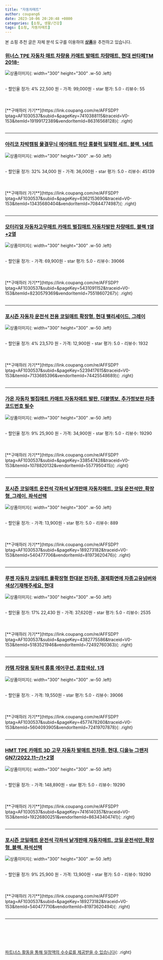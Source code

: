 ```yaml
---
title: "자동차매트"
author: coupang6
date: 2023-10-06 20:20:48 +0800
categories: [쇼핑, 생활/건강]
tags: [쇼핑, 자동차매트]
---
```


본 쇼핑 추천 글은 자체 분석 도구를 이용하여 [**상품**](https://link.coupang.com/a/bao1ui)을 추천하고 있습니다.

### [위너스 TPE 자동차 매트 차량용 카매트 발매트 차량매트, 현대 싼타페TM 2018-](https://link.coupang.com/re/AFFSDP?lptag=AF1030537&subid=&pageKey=7410388115&traceid=V0-153&itemId=19199172389&vendorItemId=86316568128)

![상품이미지](https://thumbnail8.coupangcdn.com/thumbnails/remote/230x230ex/image/vendor_inventory/d814/e6a3628756522ecc606fc6f5892f8124ab3ba3e4be8a026403dea298e333.jpg){: width="300" height="300" .w-50 .left}


<br>
- 할인율 정가: 4%  22,500   원
- 가격: 99,000원
- star 평가: 5.0
- 리뷰수: 55
<br>
<br>
<br>
<br>
[**구매하러 가기**](https://link.coupang.com/re/AFFSDP?lptag=AF1030537&subid=&pageKey=7410388115&traceid=V0-153&itemId=19199172389&vendorItemId=86316568128){: .right}
<br>
<br>

---

### [아리코 차박캠핑 물결무늬 에어매트 하단 롱블럭 일체형 세트, 블랙, 1세트](https://link.coupang.com/re/AFFSDP?lptag=AF1030537&subid=&pageKey=6362153690&traceid=V0-153&itemId=13435680404&vendorItemId=70844774987)

![상품이미지](https://thumbnail8.coupangcdn.com/thumbnails/remote/230x230ex/image/retail/images/2020/06/08/10/4/924a8532-0e41-49a8-a567-de4945e5c455.jpg){: width="300" height="300" .w-50 .left}


<br>
- 할인율 정가: 32%  34,000   원
- 가격: 36,000원
- star 평가: 5.0
- 리뷰수: 45139
<br>
<br>
<br>
<br>
[**구매하러 가기**](https://link.coupang.com/re/AFFSDP?lptag=AF1030537&subid=&pageKey=6362153690&traceid=V0-153&itemId=13435680404&vendorItemId=70844774987){: .right}
<br>
<br>

---

### [모터리얼 자동차고무매트 카매트 벌집매트 자동차발판 차량매트, 블랙 1열+2열](https://link.coupang.com/re/AFFSDP?lptag=AF1030537&subid=&pageKey=5431091152&traceid=V0-153&itemId=8230579369&vendorItemId=75518607267)

![상품이미지](https://thumbnail8.coupangcdn.com/thumbnails/remote/230x230ex/image/vendor_inventory/0c67/e10e80dff3ca404bbb7a3869970cd21c0bdc9ad271b38448a55991985754.jpg){: width="300" height="300" .w-50 .left}


<br>
- 할인율 정가: 
- 가격: 69,900원
- star 평가: 5.0
- 리뷰수: 39066
<br>
<br>
<br>
<br>
[**구매하러 가기**](https://link.coupang.com/re/AFFSDP?lptag=AF1030537&subid=&pageKey=5431091152&traceid=V0-153&itemId=8230579369&vendorItemId=75518607267){: .right}
<br>
<br>

---

### [포시즌 자동차 운전석 전용 코일매트 확장형, 현대 팰리세이드, 그레이](https://link.coupang.com/re/AFFSDP?lptag=AF1030537&subid=&pageKey=5239417615&traceid=V0-153&itemId=7133685396&vendorItemId=74425548689)

![상품이미지](https://thumbnail7.coupangcdn.com/thumbnails/remote/230x230ex/image/rs_quotation_api/b8ntazzu/af180aadee934c5eb23146016469b2fb.jpg){: width="300" height="300" .w-50 .left}


<br>
- 할인율 정가: 4%  23,570   원
- 가격: 12,900원
- star 평가: 5.0
- 리뷰수: 1932
<br>
<br>
<br>
<br>
[**구매하러 가기**](https://link.coupang.com/re/AFFSDP?lptag=AF1030537&subid=&pageKey=5239417615&traceid=V0-153&itemId=7133685396&vendorItemId=74425548689){: .right}
<br>
<br>

---

### [가온 자동차 벌집매트 카매트 자동차매트 발판, 더블엠보, 추가정보란 차종코드번호 필수](https://link.coupang.com/re/AFFSDP?lptag=AF1030537&subid=&pageKey=338547428&traceid=V0-153&itemId=1078820132&vendorItemId=5577950415)

![상품이미지](https://thumbnail8.coupangcdn.com/thumbnails/remote/230x230ex/image/vendor_inventory/7803/df07206ba7cbf83b72d5c753ff689e025ea82a04562bc034710f3f287675.jpg){: width="300" height="300" .w-50 .left}


<br>
- 할인율 정가: 9%  25,900   원
- 가격: 34,900원
- star 평가: 5.0
- 리뷰수: 19290
<br>
<br>
<br>
<br>
[**구매하러 가기**](https://link.coupang.com/re/AFFSDP?lptag=AF1030537&subid=&pageKey=338547428&traceid=V0-153&itemId=1078820132&vendorItemId=5577950415){: .right}
<br>
<br>

---

### [포시즌 코일매트 운전석 각좌석 낱개판매 자동차매트, 코일 운전석만_확장형_그레이, 좌석선택](https://link.coupang.com/re/AFFSDP?lptag=AF1030537&subid=&pageKey=189273182&traceid=V0-153&itemId=540477706&vendorItemId=81973620476)

![상품이미지](https://thumbnail10.coupangcdn.com/thumbnails/remote/230x230ex/image/vendor_inventory/cfd2/cd07f5f1b037bd2e1392bd0db06cec0f74239201b4195dd1d573bcda7b64.jpg){: width="300" height="300" .w-50 .left}


<br>
- 할인율 정가: 
- 가격: 13,900원
- star 평가: 5.0
- 리뷰수: 889
<br>
<br>
<br>
<br>
[**구매하러 가기**](https://link.coupang.com/re/AFFSDP?lptag=AF1030537&subid=&pageKey=189273182&traceid=V0-153&itemId=540477706&vendorItemId=81973620476){: .right}
<br>
<br>

---

### [루젠 자동차 코일매트 풀확장형 한대분 전차종, 결제화면에 차종고유넘버와 색상기재해주세요, 현대](https://link.coupang.com/re/AFFSDP?lptag=AF1030537&subid=&pageKey=4382775586&traceid=V0-153&itemId=5183521946&vendorItemId=72492760363)

![상품이미지](https://thumbnail7.coupangcdn.com/thumbnails/remote/230x230ex/image/vendor_inventory/2ab2/dfe17812fca8b99631d590129a98601856e4e6a3217c152e79fddd856e73.jpg){: width="300" height="300" .w-50 .left}


<br>
- 할인율 정가: 17%  22,430   원
- 가격: 37,620원
- star 평가: 5.0
- 리뷰수: 2535
<br>
<br>
<br>
<br>
[**구매하러 가기**](https://link.coupang.com/re/AFFSDP?lptag=AF1030537&subid=&pageKey=4382775586&traceid=V0-153&itemId=5183521946&vendorItemId=72492760363){: .right}
<br>
<br>

---

### [카템 차량용 뒷좌석 롱롱 에어쿠션, 혼합색상, 1개](https://link.coupang.com/re/AFFSDP?lptag=AF1030537&subid=&pageKey=4577478260&traceid=V0-153&itemId=5604093905&vendorItemId=72419707878)

![상품이미지](https://thumbnail8.coupangcdn.com/thumbnails/remote/230x230ex/image/retail/images/2020/11/18/10/9/e3b4af40-3f16-4086-95ea-ac612d0fb66e.jpg){: width="300" height="300" .w-50 .left}


<br>
- 할인율 정가: 
- 가격: 19,550원
- star 평가: 5.0
- 리뷰수: 39066
<br>
<br>
<br>
<br>
[**구매하러 가기**](https://link.coupang.com/re/AFFSDP?lptag=AF1030537&subid=&pageKey=4577478260&traceid=V0-153&itemId=5604093905&vendorItemId=72419707878){: .right}
<br>
<br>

---

### [HMT TPE 카매트 3D 고무 자동차 발매트 전차종, 현대, 디올뉴 그랜저 GN7/2022.11~/1+2열](https://link.coupang.com/re/AFFSDP?lptag=AF1030537&subid=&pageKey=7416140357&traceid=V0-153&itemId=19226800251&vendorItemId=86343404741)

![상품이미지](https://thumbnail7.coupangcdn.com/thumbnails/remote/230x230ex/image/vendor_inventory/c990/4056d0a3b33c3befad682be54c8c77241d5a251906fb6296ca93503bc55f.jpg){: width="300" height="300" .w-50 .left}


<br>
- 할인율 정가: 
- 가격: 148,890원
- star 평가: 5.0
- 리뷰수: 19290
<br>
<br>
<br>
<br>
[**구매하러 가기**](https://link.coupang.com/re/AFFSDP?lptag=AF1030537&subid=&pageKey=7416140357&traceid=V0-153&itemId=19226800251&vendorItemId=86343404741){: .right}
<br>
<br>

---

### [포시즌 코일매트 운전석 각좌석 낱개판매 자동차매트, 코일 운전석만_확장형_블랙, 좌석선택](https://link.coupang.com/re/AFFSDP?lptag=AF1030537&subid=&pageKey=189273182&traceid=V0-153&itemId=540477710&vendorItemId=81973620494)

![상품이미지](https://thumbnail10.coupangcdn.com/thumbnails/remote/230x230ex/image/vendor_inventory/cfd2/cd07f5f1b037bd2e1392bd0db06cec0f74239201b4195dd1d573bcda7b64.jpg){: width="300" height="300" .w-50 .left}


<br>
- 할인율 정가: 9%  25,900   원
- 가격: 13,900원
- star 평가: 5.0
- 리뷰수: 19290
<br>
<br>
<br>
<br>
[**구매하러 가기**](https://link.coupang.com/re/AFFSDP?lptag=AF1030537&subid=&pageKey=189273182&traceid=V0-153&itemId=540477710&vendorItemId=81973620494){: .right}
<br>
<br>

---
<br><br><br><br><br> [파트너스 활동을 통해 일정액의 수수료를 제공받을 수 있습니다](https://link.coupang.com/a/bao1ui){: .right}